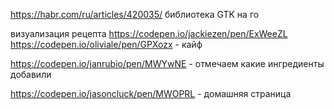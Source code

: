 https://habr.com/ru/articles/420035/
библиотека GTK на го


визуализация рецепта
https://codepen.io/jackiezen/pen/ExWeeZL 
https://codepen.io/oliviale/pen/GPXozx - кайф

https://codepen.io/janrubio/pen/MWYwNE - отмечаем какие ингредиенты добавили

https://codepen.io/jasoncluck/pen/MWOPRL - домашняя страница